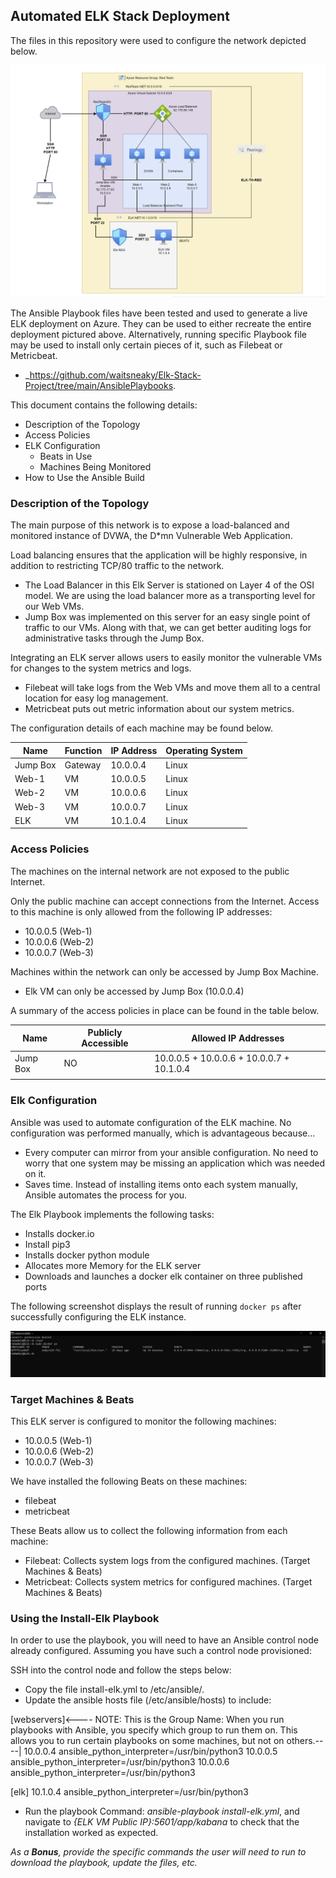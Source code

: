 ## Automated ELK Stack Deployment

The files in this repository were used to configure the network depicted below.

![](Images/RedTeamServerDiagram.PNG)

The Ansible Playbook files have been tested and used to generate a live ELK deployment on Azure. They can be used to either recreate the entire deployment pictured above. Alternatively, running specific Playbook file may be used to install only certain pieces of it, such as Filebeat or Metricbeat.

  - _https://github.com/waitsneaky/Elk-Stack-Project/tree/main/AnsiblePlaybooks.

This document contains the following details:
- Description of the Topology
- Access Policies
- ELK Configuration
  - Beats in Use
  - Machines Being Monitored
- How to Use the Ansible Build


### Description of the Topology

The main purpose of this network is to expose a load-balanced and monitored instance of DVWA, the D*mn Vulnerable Web Application.

Load balancing ensures that the application will be highly responsive, in addition to restricting TCP/80 traffic to the network.
- The Load Balancer in this Elk Server is stationed on Layer 4 of the OSI model. We are using the load balancer more as a transporting level for our Web VMs.
- Jump Box was implemented on this server for an easy single point of traffic to our VMs. Along with that, we can get better auditing logs for administrative tasks through the Jump Box.

Integrating an ELK server allows users to easily monitor the vulnerable VMs for changes to the system metrics and logs.
- Filebeat will take logs from the Web VMs and move them all to a central location for easy log management.
- Metricbeat puts out metric information about our system metrics.

The configuration details of each machine may be found below.

| Name     | Function | IP Address | Operating System |
|----------|----------|------------|------------------|
| Jump Box | Gateway  | 10.0.0.4   | Linux            |
| Web-1    | VM       | 10.0.0.5   | Linux            |
| Web-2    | VM       | 10.0.0.6   | Linux            |
| Web-3    | VM       | 10.0.0.7   | Linux            |
| ELK	     | VM       | 10.1.0.4   | Linux            |

### Access Policies

The machines on the internal network are not exposed to the public Internet.

Only the public machine can accept connections from the Internet. Access to this machine is only allowed from the following IP addresses:
- 10.0.0.5 (Web-1)
- 10.0.0.6 (Web-2)
- 10.0.0.7 (Web-3)

Machines within the network can only be accessed by Jump Box Machine.
- Elk VM can only be accessed by Jump Box (10.0.0.4)

A summary of the access policies in place can be found in the table below.

| Name     | Publicly Accessible | Allowed IP Addresses |
|----------|---------------------|----------------------|
| Jump Box | NO                  | 10.0.0.5 + 10.0.0.6 + 10.0.0.7 + 10.1.0.4    |
|          |                     |                      |

### Elk Configuration

Ansible was used to automate configuration of the ELK machine. No configuration was performed manually, which is advantageous because...
- Every computer can mirror from your ansible configuration. No need to worry that one system may be missing an application which was needed on it.
- Saves time. Instead of installing items onto each system manually, Ansible automates the process for you.

The Elk Playbook implements the following tasks:
- Installs docker.io
- Install pip3
- Installs docker python module
- Allocates more Memory for the ELK server
- Downloads and launches a docker elk container on three published ports

The following screenshot displays the result of running `docker ps` after successfully configuring the ELK instance.

![](Images/docker_ps_output.PNG)

### Target Machines & Beats
This ELK server is configured to monitor the following machines:
- 10.0.0.5 (Web-1)
- 10.0.0.6 (Web-2)
- 10.0.0.7 (Web-3)

We have installed the following Beats on these machines:
- filebeat
- metricbeat

These Beats allow us to collect the following information from each machine:
- Filebeat: Collects system logs from the configured machines. (Target Machines & Beats)
- Metricbeat: Collects system metrics for configured machines. (Target Machines & Beats)

### Using the Install-Elk Playbook
In order to use the playbook, you will need to have an Ansible control node already configured. Assuming you have such a control node provisioned:

SSH into the control node and follow the steps below:
- Copy the file install-elk.yml to /etc/ansible/.
- Update the ansible hosts file (/etc/ansible/hosts) to include:

 [webservers]<---- NOTE: This is the Group Name: When you run playbooks with Ansible, you specify which group to run them on. This allows you to run certain playbooks on some machines, but not on others.----|
 10.0.0.4 ansible_python_interpreter=/usr/bin/python3
 10.0.0.5 ansible_python_interpreter=/usr/bin/python3
 10.0.0.6 ansible_python_interpreter=/usr/bin/python3

 [elk]
 10.1.0.4 ansible_python_interpreter=/usr/bin/python3

- Run the playbook Command: *ansible-playbook install-elk.yml*, and navigate to *{ELK VM Public IP}:5601/app/kabana* to check that the installation worked as expected.

_As a **Bonus**, provide the specific commands the user will need to run to download the playbook, update the files, etc._
